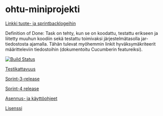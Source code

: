 # ohtu-miniprojekti

[Linkki tuote- ja sprintbacklogeihin](https://docs.google.com/spreadsheets/d/1mOLRBFqucYaENgzSAFlht4Q8d8Hbr5Y-xBgwv9_O_EM/edit?ts=5a0da4da#gid=1)

Definition of Done: Task on tehty, kun se on koodattu, testattu erikseen ja liitetty muuhun koodiin sekä testattu toimivaksi järjestelmätasolla jar-tiedostosta ajamalla. Tähän tulevat myöhemmin linkit hyväksymäkriteerit määritteleviin tiedostoihin (dokumentoitu Cucumberin featureiksi).

[![Build Status](https://travis-ci.org/mkmoisio/ohtu-miniprojekti.svg?branch=master)](https://travis-ci.org/mkmoisio/ohtu-miniprojekti)

[Testikattavuus](https://htmlpreview.github.io/?https://github.com/mkmoisio/ohtu-miniprojekti/blob/master/doc/html/index.html)

[Sprint-3-release](https://github.com/mkmoisio/ohtu-miniprojekti/releases/tag/v0.1)

[Sprint-4 release](https://github.com/mkmoisio/ohtu-miniprojekti/releases/tag/v0.9)

[Asennus- ja käyttöohjeet](https://github.com/mkmoisio/ohtu-miniprojekti/blob/master/doc/manual.md)

[Lisenssi](https://github.com/mkmoisio/ohtu-miniprojekti/blob/master/LICENSE.md)



